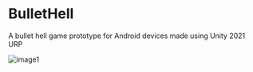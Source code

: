 # BulletHell
A bullet hell game prototype for Android devices made using Unity 2021 URP

![image1](https://user-images.githubusercontent.com/22896054/228810841-27a807ef-3c47-4a30-9997-b503710a4525.png)

